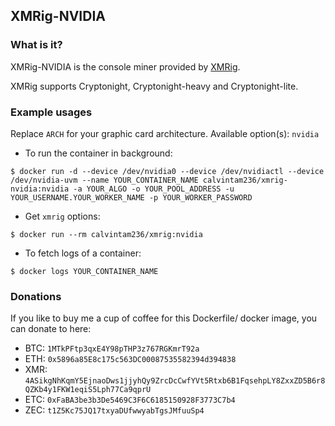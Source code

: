 ## XMRig-NVIDIA

### What is it?

XMRig-NVIDIA is the console miner provided by [XMRig](https://github.com/xmrig/xmrig-nvidia).

XMRig supports Cryptonight, Cryptonight-heavy and Cryptonight-lite.

### Example usages

Replace `ARCH` for your graphic card architecture. Available option(s): `nvidia`

- To run the container in background:

```console
$ docker run -d --device /dev/nvidia0 --device /dev/nvidiactl --device /dev/nvidia-uvm --name YOUR_CONTAINER_NAME calvintam236/xmrig-nvidia:nvidia -a YOUR_ALGO -o YOUR_POOL_ADDRESS -u YOUR_USERNAME.YOUR_WORKER_NAME -p YOUR_WORKER_PASSWORD
```

- Get `xmrig` options:

```console
$ docker run --rm calvintam236/xmrig:nvidia
```

- To fetch logs of a container:

```console
$ docker logs YOUR_CONTAINER_NAME
```

### Donations

If you like to buy me a cup of coffee for this Dockerfile/ docker image, you can donate to here:

- BTC: `1MTkPFtp3qxE4Y98pTHP3z767RGKmrT92a`
- ETH: `0x5896a85E8c175c563DC00087535582394d394838`
- XMR: `4ASikgNhKqmY5EjnaoDws1jjyhQy9ZrcDcCwfYVt5Rtxb6B1FqsehpLY8ZxxZD5B6r8QZKb4y1FKW1eqiS5Lph77Ca9qprU`
- ETC: `0xFaBA3be3b3De5469C3F6C6185150928F3773C7b4`
- ZEC: `t1Z5Kc75JQ17txyaDUfwwyabTgsJMfuuSp4`

